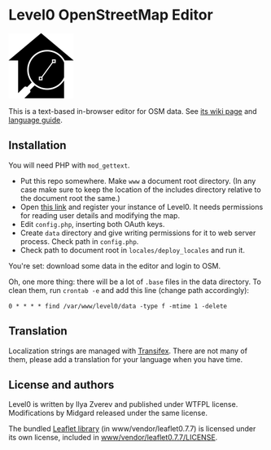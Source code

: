 # Level0 OpenStreetMap Editor

[![Level0 logo made by Midgard](level0.png)](level0.svg)

This is a text-based in-browser editor for OSM data. See [its wiki page](http://wiki.openstreetmap.org/wiki/Level0) and [language guide](http://wiki.openstreetmap.org/wiki/Level0L).

## Installation

You will need PHP with `mod_gettext`.

* Put this repo somewhere. Make `www` a document root directory. (In any case make sure to keep the location of the includes directory relative to the document root the same.)
* Open [this link](http://www.openstreetmap.org/user/username/oauth_clients/new) and register your instance of Level0. It needs permissions for reading user details and modifying the map.
* Edit `config.php`, inserting both OAuth keys.
* Create `data` directory and give writing permissions for it to web server process. Check path in `config.php`.
* Check path to document root in `locales/deploy_locales` and run it.

You're set: download some data in the editor and login to OSM.

Oh, one more thing: there will be a lot of `.base` files in the data directory. To clean them, run `crontab -e` and add this line (change path accordingly):

    0 * * * * find /var/www/level0/data -type f -mtime 1 -delete

## Translation

Localization strings are managed with [Transifex](https://www.transifex.com/projects/p/level0/). There are not many of them, please add a translation for your language when you have time.

## License and authors

Level0 is written by Ilya Zverev and published under WTFPL license.
Modifications by Midgard released under the same license.

The bundled [Leaflet library](https://leafletjs.com/) (in www/vendor/leaflet0.7.7) is licensed under its own license, included in [www/vendor/leaflet0.7.7/LICENSE](www/vendor/leaflet0.7.7/LICENSE).
